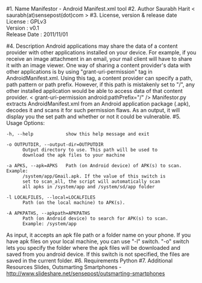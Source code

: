 #1. Name
Manifestor - Android Manifest.xml tool
#2. Author
Saurabh Harit < saurabh(at)sensepost(dot)com >
#3. License, version & release date
License : GPLv3  
Version : v0.1  
Release Date : 2011/11/01

#4. Description
Android applications may share the data of a content provider with other applications installed on your device. For example, if you receive an image attachment in an email, your mail client will have to share it with an image viewer. One way of sharing a content provider's data with other applications is by using "grant-uri-permission" tag in AndroidManifest.xml. Using this tag, a content provider can specify a path, path pattern or path prefix. However, if this path is mistakenly set to "/", any other installed application would be able to access data of that content provider.
< grant-uri-permission android:pathPrefix="/"  />
Manifestor.py extracts AndroidManifest.xml from an Android application package (.apk), decodes it and scans it for such permission flaws. As an output, it will display you the set path and whether or not it could be vulnerable.
#5. Usage
Options:

    -h, --help            show this help message and exit

    -o OUTPUTDIR, --output-dir=OUTPUTDIR
          Output directory to use. This path will be used to
          download the apk files to your machine

    -a APKS, --apk=APKS   Path (on Android device) of APK(s) to scan. Example:
          /system/app/Gmail.apk. If the value of this switch is
          set to scan_all, the script will automatically scan
          all apks in /system/app and /system/sd/app folder

    -l LOCALFILES, --local=LOCALFILES
          Path (on the local machine) to APK(s).

    -A APKPATHS, --apkpath=APKPATHS
          Path (on Android device) to search for APK(s) to scan.
          Example: /system/app

As input, it accepts an apk file path or a folder name on your phone. If you have apk files on your local machine, you can use "-l" switch. "-o" switch lets you specify the folder where the apk files will be downloaded and saved from you android device. If this switch is not specified, the files are saved in the current folder.
#6. Requirements
Python
#7. Additional Resources 
Slides, Outsmarting Smartphones - http://www.slideshare.net/sensepost/outsmarting-smartphones

